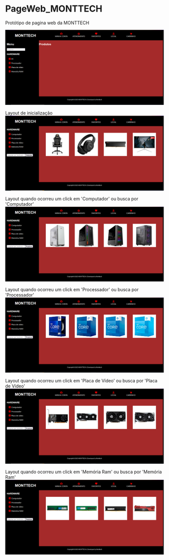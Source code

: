 # PageWeb_MONTTECH
 Protótipo de pagina web da MONTTECH

 ![](https://github.com/melqrozendo/PageWeb_MONTTECH/blob/main/img/pageweb.PNG)

 Layout de inicialização
 ![](https://github.com/melqrozendo/PageWeb_MONTTECH/blob/main/img/pageweb_01.PNG)
 
 Layout quando ocorreu um click em 'Computador' ou busca por 'Computador'
 ![](https://github.com/melqrozendo/PageWeb_MONTTECH/blob/main/img/pageweb_02.PNG)
 
 Layout quando ocorreu um click em 'Processador' ou busca por 'Processador'
 ![](https://github.com/melqrozendo/PageWeb_MONTTECH/blob/main/img/pageweb_03.PNG)
 
 Layout quando ocorreu um click em 'Placa de Vídeo' ou busca por 'Placa de Vídeo'
 ![](https://github.com/melqrozendo/PageWeb_MONTTECH/blob/main/img/pageweb_04.PNG)
 
 Layout quando ocorreu um click em 'Memória Ram' ou busca por 'Memória Ram'
 ![](https://github.com/melqrozendo/PageWeb_MONTTECH/blob/main/img/pageweb_05.PNG)
